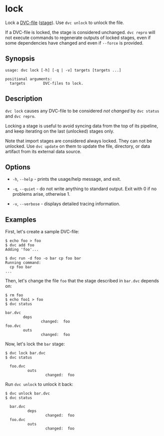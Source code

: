 # lock

Lock a [DVC-file](/doc/user-guide/dvc-file-format)
([stage](/doc/commands-reference/run)). Use `dvc unlock` to unlock the file.

If a DVC-file is locked, the stage is considered unchanged. `dvc repro` will not
execute commands to regenerate outputs of locked stages, even if some
dependencies have changed and even if `--force` is provided.

## Synopsis

```usage
usage: dvc lock [-h] [-q | -v] targets [targets ...]

positional arguments:
  targets        DVC-files to lock.
```

## Description

`dvc lock` causes any DVC-file to be considered _not changed_ by `dvc status`
and `dvc repro`.

Locking a stage is useful to avoid syncing data from the top of its pipeline,
and keep iterating on the last (unlocked) stages only.

Note that <abbr>import stages</abbr> are considered always locked. They can not
be unlocked. Use `dvc update` on them to update the file, directory, or
<abbr>data artifact</abbr> from its external data source.

## Options

- `-h`, `--help` - prints the usage/help message, and exit.

- `-q`, `--quiet` - do not write anything to standard output. Exit with 0 if no
  problems arise, otherwise 1.

- `-v`, `--verbose` - displays detailed tracing information.

## Examples

First, let's create a sample DVC-file:

```dvc
$ echo foo > foo
$ dvc add foo
Adding 'foo'...

$ dvc run -d foo -o bar cp foo bar
Running command:
  cp foo bar
...
```

Then, let's change the file `foo` that the stage described in `bar.dvc` depends
on:

```dvc
$ rm foo
$ echo foo1 > foo
$ dvc status

bar.dvc
        deps
                changed:  foo
foo.dvc
        outs
                changed:  foo
```

Now, let's lock the `bar` stage:

```dvc
$ dvc lock bar.dvc
$ dvc status

  foo.dvc
          outs
                  changed:  foo
```

Run `dvc unlock` to unlock it back:

```dvc
$ dvc unlock bar.dvc
$ dvc status

  bar.dvc
          deps
                  changed:  foo
  foo.dvc
          outs
                  changed:  foo
```
